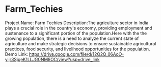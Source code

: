 # Farm_Techies
Project Name: Farm Techies
Description:The agriculture sector in India plays a crucial role in the country's economy, providing employment and sustenance to a significant portion of the population.Here with the the growing population, there is a need to analyze the current state of agriculture and make strategic decisions to ensure sustainable agricultural practices, food security, and livelihood opportunities for the population.
Demo Link: https://drive.google.com/file/d/12Q2Q_06AoO-yjjr3SjgeK1LLJG0NM8OC/view?usp=drive_link

